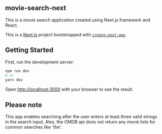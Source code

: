 ## movie-search-next
This is a movie search application created using Next.js framework and React.

This is a [Next.js](https://nextjs.org/) project bootstrapped with [`create-next-app`](https://github.com/zeit/next.js/tree/canary/packages/create-next-app).

## Getting Started

First, run the development server:

```bash
npm run dev
# or
yarn dev
```

Open [http://localhost:3000](http://localhost:3000) with your browser to see the result.

## Please note
This app enables searching after the user enters at least three valid strings in the search input.
Also, the OMDB api does not return any movie lists for common searches like 'the'.
